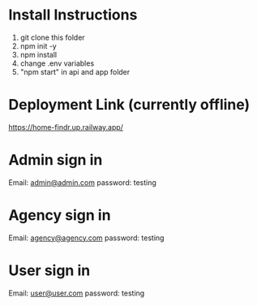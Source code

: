 # Install Instructions
1. git clone this folder
2. npm init -y
3. npm install
4. change .env variables
5. "npm start" in api and app folder

# Deployment Link (currently offline)
https://home-findr.up.railway.app/

# Admin sign in
Email: admin@admin.com 
password: testing

# Agency sign in
Email: agency@agency.com 
password: testing

# User sign in
Email: user@user.com 
password: testing
